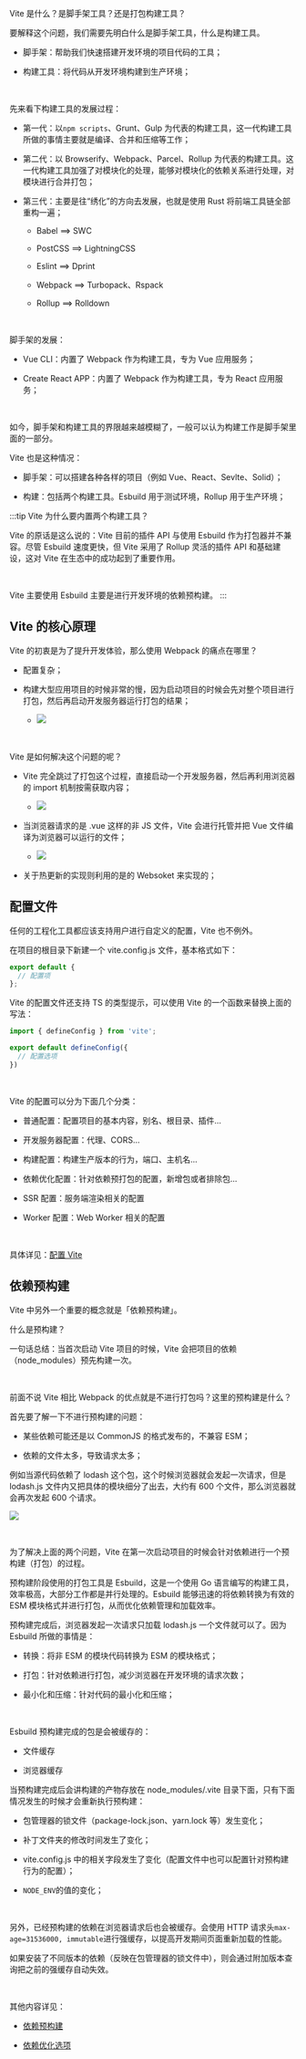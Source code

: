 Vite 是什么？是脚手架工具？还是打包构建工具？

要解释这个问题，我们需要先明白什么是脚手架工具，什么是构建工具。

+ 脚手架：帮助我们快速搭建开发环境的项目代码的工具；

+ 构建工具：将代码从开发环境构建到生产环境；

<br />

先来看下构建工具的发展过程：

+ 第一代：以`npm scripts`、Grunt、Gulp 为代表的构建工具，这一代构建工具所做的事情主要就是编译、合并和压缩等工作；

+ 第二代：以 Browserify、Webpack、Parcel、Rollup 为代表的构建工具。这一代构建工具加强了对模块化的处理，能够对模块化的依赖关系进行处理，对模块进行合并打包；

+ 第三代：主要是往“绣化”的方向去发展，也就是使用 Rust 将前端工具链全部重构一遍；

    - Babel ==> SWC

    - PostCSS ==> LightningCSS

    - Eslint ==> Dprint

    - Webpack ==> Turbopack、Rspack

    - Rollup ==> Rolldown

<br />

脚手架的发展：

+ Vue CLI：内置了 Webpack 作为构建工具，专为 Vue 应用服务；

+ Create React APP：内置了 Webpack 作为构建工具，专为 React 应用服务；

<br />

如今，脚手架和构建工具的界限越来越模糊了，一般可以认为构建工作是脚手架里面的一部分。

Vite 也是这种情况：

+ 脚手架：可以搭建各种各样的项目（例如 Vue、React、Sevlte、Solid）；

+ 构建：包括两个构建工具。Esbuild 用于测试环境，Rollup 用于生产环境；

:::tip
Vite 为什么要内置两个构建工具？

Vite 的原话是这么说的：Vite 目前的插件 API 与使用 Esbuild 作为打包器并不兼容。尽管 Esbuild 速度更快，但 Vite 采用了 Rollup 灵活的插件 API 和基础建设，这对 Vite 在生态中的成功起到了重要作用。

<br />

Vite 主要使用 Esbuild 主要是进行开发环境的依赖预构建。
:::

## Vite 的核心原理

Vite 的初衷是为了提升开发体验，那么使用 Webpack 的痛点在哪里？

+ 配置复杂；

+ 构建大型应用项目的时候非常的慢，因为启动项目的时候会先对整个项目进行打包，然后再启动开发服务器运行打包的结果；

    - ![](./imgs/2024-07-28-031130.png)

<br />

Vite 是如何解决这个问题的呢？

+ Vite 完全跳过了打包这个过程，直接启动一个开发服务器，然后再利用浏览器的 import 机制按需获取内容；

    - ![](./imgs/2024-07-28-031211.png)

+ 当浏览器请求的是 .vue 这样的非 JS 文件，Vite 会进行托管并把 Vue 文件编译为浏览器可以运行的文件；

    - ![](./imgs/2024-07-28-031211.png)
+ 关于热更新的实现则利用的是的 Websoket 来实现的；

## 配置文件

任何的工程化工具都应该支持用户进行自定义的配置，Vite 也不例外。

在项目的根目录下新建一个 vite.config.js 文件，基本格式如下：

```javascript
export default {
  // 配置项
};
```

Vite 的配置文件还支持 TS 的类型提示，可以使用 Vite 的一个函数来替换上面的写法：

```javascript
import { defineConfig } from 'vite';

export default defineConfig({
  // 配置选项
})
```

<br />

Vite 的配置可以分为下面几个分类：

+ 普通配置：配置项目的基本内容，别名、根目录、插件...

+ 开发服务器配置：代理、CORS...

+ 构建配置：构建生产版本的行为，端口、主机名...

+ 依赖优化配置：针对依赖预打包的配置，新增包或者排除包...

+ SSR 配置：服务端渲染相关的配置

+ Worker 配置：Web Worker 相关的配置

<br />

具体详见：[配置 Vite](https://cn.vitejs.dev/config/)

## 依赖预构建

Vite 中另外一个重要的概念就是「依赖预构建」。

什么是预构建？

一句话总结：当首次启动 Vite 项目的时候，Vite 会把项目的依赖（node_modules）预先构建一次。

<br />

前面不说 Vite 相比 Webpack 的优点就是不进行打包吗？这里的预构建是什么？

首先要了解一下不进行预构建的问题：

+ 某些依赖可能还是以 CommonJS 的格式发布的，不兼容 ESM；

+ 依赖的文件太多，导致请求太多；

例如当源代码依赖了 lodash 这个包，这个时候浏览器就会发起一次请求，但是 lodash.js 文件内又把具体的模块细分了出去，大约有 600 个文件，那么浏览器就会再次发起 600 个请求。

![](./imgs/2024-07-28-031212.png)

<br />

为了解决上面的两个问题，Vite 在第一次启动项目的时候会针对依赖进行一个预构建（打包）的过程。

预构建阶段使用的打包工具是 Esbuild，这是一个使用 Go 语言编写的构建工具，效率极高，大部分工作都是并行处理的。Esbuild 能够迅速的将依赖转换为有效的 ESM 模块格式并进行打包，从而优化依赖管理和加载效率。

预构建完成后，浏览器发起一次请求只加载 lodash.js 一个文件就可以了。因为 Esbuild 所做的事情是：

+ 转换：将非 ESM 的模块代码转换为 ESM 的模块格式；

+ 打包：针对依赖进行打包，减少浏览器在开发环境的请求次数；

+ 最小化和压缩：针对代码的最小化和压缩；

<br />

Esbuild 预构建完成的包是会被缓存的：

+ 文件缓存

+ 浏览器缓存

当预构建完成后会讲构建的产物存放在 node_modules/.vite 目录下面，只有下面情况发生的时候才会重新执行预构建：

+ 包管理器的锁文件（package-lock.json、yarn.lock 等）发生变化；

+ 补丁文件夹的修改时间发生了变化；

+ vite.config.js 中的相关字段发生了变化（配置文件中也可以配置针对预构建行为的配置）；

+ `NODE_ENV`的值的变化；

<br />

另外，已经预构建的依赖在浏览器请求后也会被缓存。会使用 HTTP 请求头`max-age=31536000, immutable`进行强缓存，以提高开发期间页面重新加载的性能。

如果安装了不同版本的依赖（反映在包管理器的锁文件中），则会通过附加版本查询把之前的强缓存自动失效。

<br />

其他内容详见：

+ [依赖预构建](https://cn.vitejs.dev/guide/dep-pre-bundling.html)

+ [依赖优化选项](https://cn.vitejs.dev/config/dep-optimization-options.html)